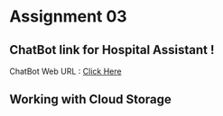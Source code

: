 # Assignment 03 

## ChatBot link for Hospital Assistant !

ChatBot Web URL : [Click Here](https://web-chat.global.assistant.watson.appdomain.cloud/preview.html?backgroundImageURL=https%3A%2F%2Fau-syd.assistant.watson.cloud.ibm.com%2Fpublic%2Fimages%2Fupx-fc889c85-6251-4656-97d3-d3d95adc7dd9%3A%3A298749d5-4121-4592-b2f0-f3215f519734&integrationID=3aa8c194-d0f5-40f8-939b-06da859e935c&region=au-syd&serviceInstanceID=fc889c85-6251-4656-97d3-d3d95adc7dd9)
## Working with Cloud Storage